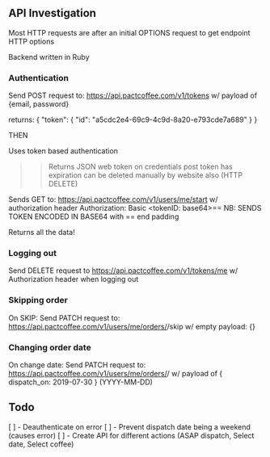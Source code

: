 
## API Investigation
Most HTTP requests are after an initial OPTIONS request to get endpoint HTTP options

Backend written in Ruby

### Authentication
Send POST request to:
https://api.pactcoffee.com/v1/tokens
w/ payload of {email, password}

returns:
{
    "token": {
        "id": "a5cdc2e4-69c9-4c9d-8a20-e793cde7a689"
    }
}

THEN

Uses token based authentication
>> Returns JSON web token on credentials post
>> token has expiration
>> can be deleted manually by website also (HTTP DELETE)

Sends GET to:
https://api.pactcoffee.com/v1/users/me/start
w/ authorization header
Authorization: Basic <tokenID: base64>== 
NB: SENDS TOKEN ENCODED IN BASE64 with == end padding

Returns all the data!

### Logging out

Send DELETE request to 
https://api.pactcoffee.com/v1/tokens/me
w/ Authorization header
when logging out

### Skipping order

On SKIP:
Send PATCH request to:
https://api.pactcoffee.com/v1/users/me/orders/<order-id>/skip
w/ empty payload: {}

### Changing order date

On change date:
Send PATCH request to:
https://api.pactcoffee.com/v1/users/me/orders/<order-id>/
w/ payload of { dispatch_on: 2019-07-30 } (YYYY-MM-DD)

## Todo

[ ] - Deauthenticate on error
[ ] - Prevent dispatch date being a weekend (causes error)
[ ] - Create API for different actions (ASAP dispatch, Select date, Select coffee)